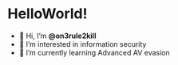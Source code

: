 <h1>HelloWorld!</h1>

- 👋 Hi, I’m **@on3rule2kill**
- 👀 I’m interested in information security
- 🌱 I’m currently learning Advanced AV evasion


<!---
on3rule2kill/on3rule2kill is a ✨ special ✨ repository because its `README.md` (this file) appears on your GitHub profile.
You can click the Preview link to take a look at your changes.
--->
